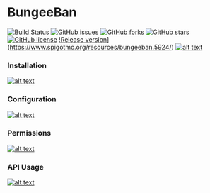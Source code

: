 # BungeeBan
[![Build Status](https://api.travis-ci.org/lucavinci/bungeeban.svg?branch=release)](https://travis-ci.org/lucavinci/bungeeban)
[![GitHub issues](https://img.shields.io/github/issues/lucavinci/bungeeban.svg)](https://github.com/lucavinci/bungeeban/issues)
[![GitHub forks](https://img.shields.io/github/forks/lucavinci/bungeeban.svg)](https://github.com/lucavinci/bungeeban/network)
[![GitHub stars](https://img.shields.io/github/stars/lucavinci/bungeeban.svg)](https://github.com/lucavinci/bungeeban/stargazers)
[![GitHub license](https://img.shields.io/badge/license-AGPL-blue.svg)](https://raw.githubusercontent.com/lucavinci/bungeeban/release/LICENSE.md)
[!Release version](https://img.shields.io/badge/Release-2.6.7-orange.svg "")](https://www.spigotmc.org/resources/bungeeban.5924/)
[![alt text](http://i.imgur.com/9wGPH8H.png "")](https://www.spigotmc.org/resources/bungeeban.5924/)
### Installation
[![alt text](http://i.imgur.com/c5Fa31u.png "")](https://github.com/lucavinci/bungeeban/wiki/Installation)
### Configuration
[![alt text](http://i.imgur.com/c5Fa31u.png "")](https://github.com/lucavinci/bungeeban/wiki/Configuration)
### Permissions
[![alt text](http://i.imgur.com/c5Fa31u.png "")](https://github.com/lucavinci/bungeeban/wiki/Permissions)
### API Usage
[![alt text](http://i.imgur.com/c5Fa31u.png "")](https://github.com/lucavinci/bungeeban/wiki/API-Usage)   
